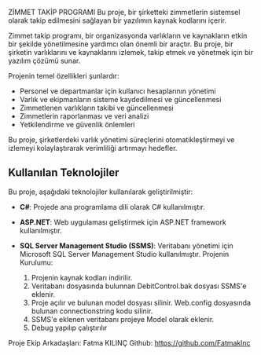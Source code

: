 ZİMMET TAKİP PROGRAMI
Bu proje, bir şirketteki zimmetlerin sistemsel olarak takip edilmesini sağlayan bir yazılımın kaynak kodlarını içerir.

Zimmet takip programı, bir organizasyonda varlıkların ve kaynakların etkin bir şekilde yönetilmesine yardımcı olan önemli bir araçtır. Bu proje, bir şirketin varlıklarını ve kaynaklarını izlemek, takip etmek ve yönetmek için bir yazılım çözümü sunar. 

Projenin temel özellikleri şunlardır:

- Personel ve departmanlar için kullanıcı hesaplarının yönetimi
- Varlık ve ekipmanların sisteme kaydedilmesi ve güncellenmesi
- Zimmetlenen varlıkların takibi ve güncellenmesi
- Zimmetlerin raporlanması ve veri analizi
- Yetkilendirme ve güvenlik önlemleri

Bu proje, şirketlerdeki varlık yönetimi süreçlerini otomatikleştirmeyi ve izlemeyi kolaylaştırarak verimliliği artırmayı hedefler.

## Kullanılan Teknolojiler

Bu proje, aşağıdaki teknolojiler kullanılarak geliştirilmiştir:

- **C#**: Projede ana programlama dili olarak C# kullanılmıştır.
- **ASP.NET**: Web uygulaması geliştirmek için ASP.NET framework kullanılmıştır.
- **SQL Server Management Studio (SSMS)**: Veritabanı yönetimi için Microsoft SQL Server Management Studio kullanılmıştır.
Projenin Kurulumu:

    1. Projenin kaynak kodları indirilir.
    2. Veritabanı dosyasında bulunnan DebitControl.bak dosyası SSMS'e eklenir.
    3. Proje açılır ve bulunan model dosyası silinir. Web.config dosyasında bulunan connectionstring kodu silinir.
    4. SSMS'e eklenen veritabanı projeye Model olarak eklenir. 
    5. Debug yapılıp çalıştırılır



Proje Ekip Arkadaşları:
Fatma KILINÇ
Github: https://github.com/Fatmaklnc



